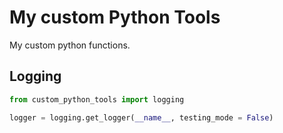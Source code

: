 # My custom Python Tools

My custom python functions.

## Logging

```python
from custom_python_tools import logging

logger = logging.get_logger(__name__, testing_mode = False)
```
